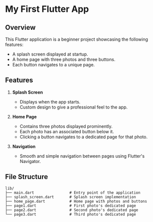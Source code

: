 # My First Flutter App

## Overview
This Flutter application is a beginner project showcasing the following features:
- A splash screen displayed at startup.
- A home page with three photos and three buttons.
- Each button navigates to a unique page.

## Features
1. **Splash Screen**
   - Displays when the app starts.
   - Custom design to give a professional feel to the app.

2. **Home Page**
   - Contains three photos displayed prominently.
   - Each photo has an associated button below it.
   - Clicking a button navigates to a dedicated page for that photo.

3. **Navigation**
   - Smooth and simple navigation between pages using Flutter's Navigator.

## File Structure
```plaintext
lib/
├── main.dart                # Entry point of the application
├── splash_screen.dart       # Splash screen implementation
├── home_page.dart           # Home page with photos and buttons
├── page1.dart               # First photo's dedicated page
├── page2.dart               # Second photo's dedicated page
└── page3.dart               # Third photo's dedicated page
